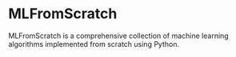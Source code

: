 # MLFromScratch
 MLFromScratch is a comprehensive collection of machine learning algorithms implemented from scratch using Python. 
